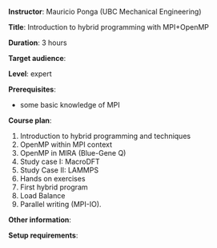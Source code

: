 **Instructor**: Mauricio Ponga (UBC Mechanical Engineering)

**Title**: Introduction to hybrid programming with MPI+OpenMP

**Duration**: 3 hours

**Target audience**:

**Level**: expert

**Prerequisites**:
* some basic knowledge of MPI

**Course plan**:
1. Introduction to hybrid programming and techniques
1. OpenMP within MPI context
1. OpenMP in MIRA (Blue-Gene Q)
1. Study case I: MacroDFT
1. Study Case II: LAMMPS
1. Hands on exercises
1. First hybrid program
1. Load Balance
1. Parallel writing (MPI-IO).

**Other information**:

**Setup requirements**:
